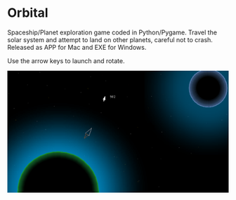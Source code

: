 # Orbital
Spaceship/Planet exploration game coded in Python/Pygame. Travel the solar system and attempt to land on other planets, careful not to crash. Released as APP for Mac and EXE for Windows.  

Use the arrow keys to launch and rotate.  

![Alt text](/Screenshots/Orbital.png?raw=true "Cover")
